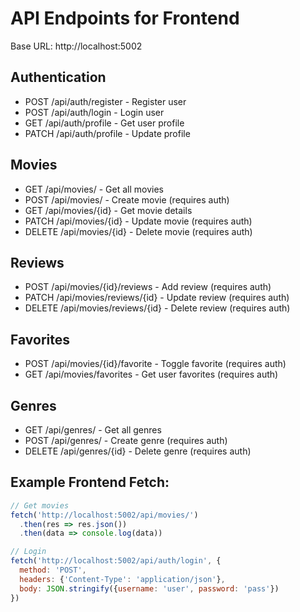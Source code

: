 # API Endpoints for Frontend

Base URL: http://localhost:5002

## Authentication
- POST /api/auth/register - Register user
- POST /api/auth/login - Login user  
- GET /api/auth/profile - Get user profile
- PATCH /api/auth/profile - Update profile

## Movies
- GET /api/movies/ - Get all movies
- POST /api/movies/ - Create movie (requires auth)
- GET /api/movies/{id} - Get movie details
- PATCH /api/movies/{id} - Update movie (requires auth)
- DELETE /api/movies/{id} - Delete movie (requires auth)

## Reviews
- POST /api/movies/{id}/reviews - Add review (requires auth)
- PATCH /api/movies/reviews/{id} - Update review (requires auth)
- DELETE /api/movies/reviews/{id} - Delete review (requires auth)

## Favorites
- POST /api/movies/{id}/favorite - Toggle favorite (requires auth)
- GET /api/movies/favorites - Get user favorites (requires auth)

## Genres
- GET /api/genres/ - Get all genres
- POST /api/genres/ - Create genre (requires auth)
- DELETE /api/genres/{id} - Delete genre (requires auth)

## Example Frontend Fetch:
```javascript
// Get movies
fetch('http://localhost:5002/api/movies/')
  .then(res => res.json())
  .then(data => console.log(data))

// Login
fetch('http://localhost:5002/api/auth/login', {
  method: 'POST',
  headers: {'Content-Type': 'application/json'},
  body: JSON.stringify({username: 'user', password: 'pass'})
})
```